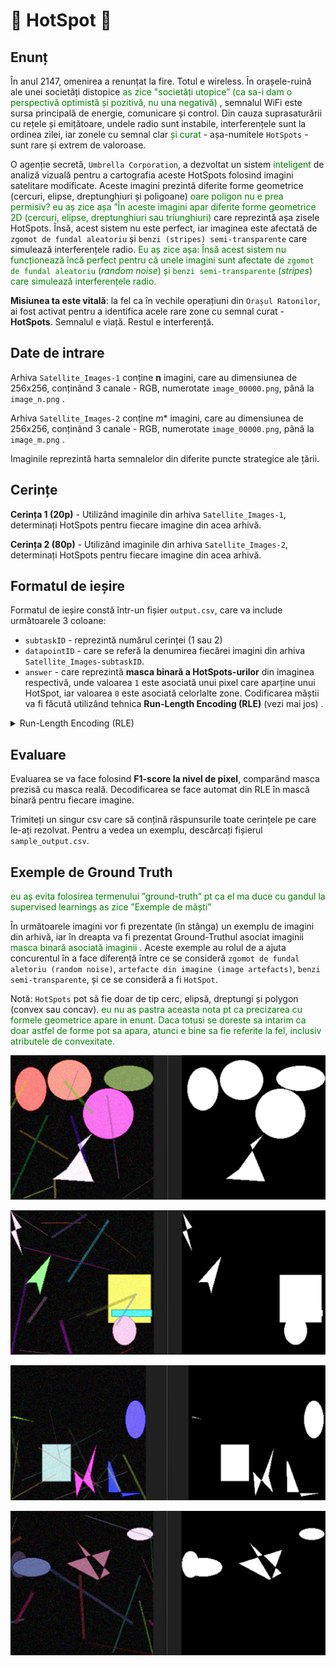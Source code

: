 # 📡 HotSpot 📡

## Enunț

În anul 2147, omenirea a renunțat la fire. Totul e wireless. În orașele-ruină ale unei societăți distopice
<span style="color: green;">as zice "societăți utopice” (ca sa-i dam o perspectivă optimistă și pozitivă, nu una negativă)</span>
, semnalul WiFi este sursa principală de energie, comunicare și control. Din cauza suprasaturării cu rețele și emițătoare, undele radio sunt instabile, interferențele sunt la ordinea zilei, iar zonele cu semnal clar 
<span style="color: green;"> și curat</span> - așa-numitele `HotSpots` - sunt rare și extrem de valoroase.

O agenție secretă, `Umbrella Corporation`, a dezvoltat un sistem 
<span style="color: green;"> inteligent </span>
de analiză vizuală pentru a cartografia aceste HotSpots folosind imagini satelitare modificate. Aceste imagini prezintă diferite forme geometrice 
(cercuri, elipse, dreptunghiuri și poligoane) 
<span style="color: green;"> oare poligon nu e prea permisiv? eu aș zice așa ”În aceste imagini apar diferite forme geometrice 2D (cercuri, elipse, dreptunghiuri sau triunghiuri) </span>
care reprezintă  așa zisele HotSpots. Însă, acest sistem nu este perfect, iar imaginea este afectată de `zgomot de fundal aleatoriu` și `benzi (stripes) semi-transparente` care simulează  interferențele radio.
<span style="color: green;">Eu aș zice așa: Însă acest sistem nu funcționează încă perfect pentru că unele imagini sunt afectate de `zgomot de fundal aleatoriu` (*random noise*) și `benzi semi-transparente` (*stripes*) care simulează interferențele radio. </span>

**Misiunea ta este vitală**: la fel ca  în vechile operațiuni din `Orașul Ratonilor`, ai fost activat pentru a identifica acele rare zone cu semnal curat - **HotSpots**. Semnalul e viață. Restul e interferență.

## Date de intrare


Arhiva `Satellite_Images-1` conține **n** imagini, care au dimensiunea de 256x256, conținând 3 canale - RGB, numerotate `image_00000.png`, până  la `image_n.png` . 

Arhiva `Satellite_Images-2` conține *m** imagini, care au dimensiunea de 256x256, conținând 3 canale - RGB, numerotate `image_00000.png`, până  la `image_m.png` .
<!-- am inlocuit cu n si m pt ca sunt cunoscuteș x si y ma duce cu gandul la necunoscute si la in and out si nu e cazul sa dam de gandit -->

Imaginile reprezintă  harta semnalelor din diferite puncte strategice ale țării.


## Cerințe


**Cerința 1 (20p)** - Utilizând imaginile din arhiva `Satellite_Images-1`, determinați HotSpots pentru fiecare imagine din acea arhivă. 

**Cerința 2 (80p)** - Utilizând imaginile din arhiva `Satellite_Images-2`, determinați HotSpots pentru fiecare imagine din acea arhivă.

## Formatul de ieșire

Formatul de ieșire  constă  într-un fișier `output.csv`, care va include  următoarele 3 coloane:
- `subtaskID` - reprezintă numărul cerinței (1 sau 2)
- `datapointID` - care se referă  la denumirea fiecărei imagini din arhiva `Satellite_Images-subtaskID`.
- `answer` - care reprezintă **masca  binară a HotSpots-urilor** din imaginea respectivă, unde valoarea `1` este asociată unui pixel care aparține unui HotSpot, iar valoarea `0` este asociată celorlalte zone. Codificarea măștii  va fi făcută  utilizând  tehnica **Run-Length Encoding (RLE)** (vezi mai jos) .

<details>
    <summary> Run-Length Encoding (RLE) </summary>

### Run-Length Encoding (RLE)

RLE este o metodă de **compresie** pentru măști binare. În loc să se memoreze toți pixelii (0 sau 1) ai matricii suport, se memorează doar **pozițiile** unde încep secvențele de 1 și **lungimile** lor.

**Reguli pentru codificare**:
1.  Masca se parcurge **coloană cu coloană** (ordinea Fortran/column-major).
    
2.   Se indexează de la **1** (nu de la 0).
    
2.  Se codifică sub forma:  
    `start_1 length_1 start_2 length_2 ...`

**Exemplu**:
Fiecare element este un pixel (`1` = aparține unui HotSopt, `0` = fundal). Pentru o mască binară 2D:
```
0 0 1 0
0 1 1 0
0 0 1 0
0 0 1 0
0 0 0 0
```
<span style="color: green;"> eu aș da ca exemplu o matrice care sa codeze masca pt un patrat sau dreptunghi care nu e lipit de margini (sa fie rama de 0 in jurul lui) </span>

care, în format coloană (flattened column-major) devine: 
<span style="color: green;">ar fi bine să se folosească aceleași cuvinte pt noțiunea de parcurgere a matricii/imaginii ca sa nu-i bruiem cu exprimari diferite pt acelasi lucru: eu aș zice: ordinea *colomn-major* cu începere din colțul stânga sus al matricii (atât aici, cât și la regula1 de mai sus)</span>
`[0, 0, 0, 0, 0,   0, 1, 0, 0, 0,   1, 1, 1, 1, 0,   0, 0, 0, 0, 0]`

**Codificare RLE**
- `7 1` -> secvența de `1` începe de la index 7, având lungimea 1.
- `11 4` -> secvența de `1` începe de la index 11, având lungimea 4.

**RLE Final**:

`7 1 11 4`

</details>

## Evaluare

Evaluarea se va face folosind **F1-score la nivel de pixel**, comparând masca prezisă cu masca reală. Decodificarea se face automat din RLE în mască binară pentru fiecare imagine.

Trimiteți un singur csv care să conțină răspunsurile toate cerințele pe care le-ați rezolvat. Pentru a vedea un exemplu, descărcați fișierul `sample_output.csv`.

## Exemple de Ground Truth
<span style="color: green;"> eu aș evita folosirea termenului ”ground-truth” pt ca el ma duce cu gandul la supervised learningș as zice ”Exemple de măști”</span>

În  următoarele imagini vor fi prezentate (în  stânga) un exemplu de imagini din arhivă, iar în  dreapta  va fi prezentat Ground-Truthul asociat imaginii
<span style="color: green;"> masca binară asociată imaginii</span>
. Aceste exemple au rolul de a ajuta concurentul în a face diferență între ce se consideră `zgomot de fundal aletoriu (random noise)`, `artefacte din imagine (image artefacts)`, `benzi semi-transparente`, și ce se consideră a fi `HotSpot`. 

Notă: `HotSpots` pot să fie doar de tip cerc, elipsă, dreptungi și polygon (convex sau concav).
<span style="color: green;"> eu nu as pastra aceasta nota pt ca precizarea cu formele geometrice apare in enunt. Daca totusi se doreste sa intarim ca doar astfel de forme pot sa apara, atunci e bine sa fie referite la fel, inclusiv atributele de convexitate. </span>


![Imagine 1](examples-gt/img1hotspot.png)

![Imagine 2](examples-gt/img2hotspot.png)

![Imagine 3](examples-gt/img3hotspot.png)

![Imagine 4](examples-gt/img4hotspot.png)
